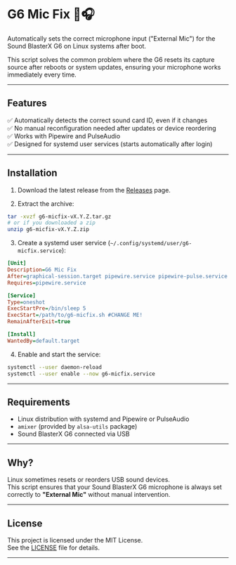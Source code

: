 # G6 Mic Fix 🐧🎧

Automatically sets the correct microphone input ("External Mic") for the Sound BlasterX G6 on Linux systems after boot.

This script solves the common problem where the G6 resets its capture source after reboots or system updates, ensuring your microphone works immediately every time.

---

## Features

✅ Automatically detects the correct sound card ID, even if it changes  
✅ No manual reconfiguration needed after updates or device reordering  
✅ Works with Pipewire and PulseAudio  
✅ Designed for systemd user services (starts automatically after login)

---

## Installation

1. Download the latest release from the [Releases](https://github.com/toffelwurst/g6-micfix/releases) page.

2. Extract the archive:

```bash
tar -xvzf g6-micfix-vX.Y.Z.tar.gz
# or if you downloaded a zip
unzip g6-micfix-vX.Y.Z.zip
```

3. Create a systemd user service (`~/.config/systemd/user/g6-micfix.service`):

```ini
[Unit]
Description=G6 Mic Fix
After=graphical-session.target pipewire.service pipewire-pulse.service
Requires=pipewire.service

[Service]
Type=oneshot
ExecStartPre=/bin/sleep 5
ExecStart=/path/to/g6-micfix.sh #CHANGE ME!
RemainAfterExit=true

[Install]
WantedBy=default.target
```

4. Enable and start the service:

```bash
systemctl --user daemon-reload
systemctl --user enable --now g6-micfix.service
```

---

## Requirements

- Linux distribution with systemd and Pipewire or PulseAudio
- `amixer` (provided by `alsa-utils` package)
- Sound BlasterX G6 connected via USB

---

## Why?

Linux sometimes resets or reorders USB sound devices.  
This script ensures that your Sound BlasterX G6 microphone is always set correctly to **"External Mic"** without manual intervention.

---

## License

This project is licensed under the MIT License.  
See the [LICENSE](LICENSE) file for details.

---